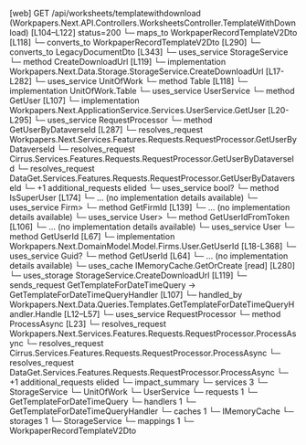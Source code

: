 [web] GET /api/worksheets/templatewithdownload  (Workpapers.Next.API.Controllers.WorksheetsController.TemplateWithDownload)  [L104–L122] status=200
  └─ maps_to WorkpaperRecordTemplateV2Dto [L118]
    └─ converts_to WorkpaperRecordTemplateV2Dto [L290]
    └─ converts_to LegacyDocumentDto [L343]
  └─ uses_service StorageService
    └─ method CreateDownloadUrl [L119]
      └─ implementation Workpapers.Next.Data.Storage.StorageService.CreateDownloadUrl [L17-L282]
  └─ uses_service UnitOfWork
    └─ method Table [L118]
      └─ implementation UnitOfWork.Table
  └─ uses_service UserService
    └─ method GetUser [L107]
      └─ implementation Workpapers.Next.ApplicationService.Services.UserService.GetUser [L20-L295]
        └─ uses_service RequestProcessor
          └─ method GetUserByDataverseId [L287]
            └─ resolves_request Workpapers.Next.Services.Features.Requests.RequestProcessor.GetUserByDataverseId
            └─ resolves_request Cirrus.Services.Features.Requests.RequestProcessor.GetUserByDataverseId
            └─ resolves_request DataGet.Services.Features.Requests.RequestProcessor.GetUserByDataverseId
            └─ +1 additional_requests elided
        └─ uses_service bool?
          └─ method IsSuperUser [L174]
            └─ ... (no implementation details available)
        └─ uses_service Firm>
          └─ method GetFirmId [L139]
            └─ ... (no implementation details available)
        └─ uses_service User>
          └─ method GetUserIdFromToken [L106]
            └─ ... (no implementation details available)
        └─ uses_service User
          └─ method GetUserId [L67]
            └─ implementation Workpapers.Next.DomainModel.Model.Firms.User.GetUserId [L18-L368]
        └─ uses_service Guid?
          └─ method GetUserId [L64]
            └─ ... (no implementation details available)
        └─ uses_cache IMemoryCache.GetOrCreate [read] [L280]
  └─ uses_storage StorageService.CreateDownloadUrl [L119]
  └─ sends_request GetTemplateForDateTimeQuery -> GetTemplateForDateTimeQueryHandler [L107]
    └─ handled_by Workpapers.Next.Data.Queries.Templates.GetTemplateForDateTimeQueryHandler.Handle [L12–L57]
      └─ uses_service RequestProcessor
        └─ method ProcessAsync [L23]
          └─ resolves_request Workpapers.Next.Services.Features.Requests.RequestProcessor.ProcessAsync
          └─ resolves_request Cirrus.Services.Features.Requests.RequestProcessor.ProcessAsync
          └─ resolves_request DataGet.Services.Features.Requests.RequestProcessor.ProcessAsync
          └─ +1 additional_requests elided
  └─ impact_summary
    └─ services 3
      └─ StorageService
      └─ UnitOfWork
      └─ UserService
    └─ requests 1
      └─ GetTemplateForDateTimeQuery
    └─ handlers 1
      └─ GetTemplateForDateTimeQueryHandler
    └─ caches 1
      └─ IMemoryCache
    └─ storages 1
      └─ StorageService
    └─ mappings 1
      └─ WorkpaperRecordTemplateV2Dto

